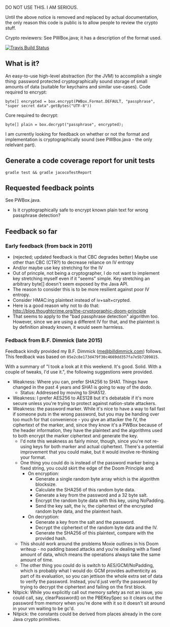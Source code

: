 DO NOT USE THIS. I AM SERIOUS.

Until the above notice is removed and replaced by actual
documentation, the only reason this code is public is to allow people
to review the crypto stuff.

Crypto reviewers: See PWBox.java; it has a description of the format used.

[![Travis Build Status](https://travis-ci.org/scode/pwbox.svg?branch=master)](https://travis-ci.org/scode/pwbox)

## What is it?

An easy-to-use high-level abstraction (for the JVM) to accomplish a
single thing: password protected cryptographically sound storage of
small amounts of data (suitable for keychains and similar
use-cases). Code required to encrypt:

    byte[] encrypted = box.encrypt(PWBox.Format.DEFAULT, "passphrase", "super secret data".getBytes("UTF-8"))

Core required to decrypt:

    byte[] plain = box.decrypt("passphrase", encrypted);

I am currently looking for feedback on whether or not the format and
implementation is cryptographically sound (see PWBox.java - the only
relelvant part).

## Generate a code coverage report for unit tests

    gradle test && gradle jacocoTestReport

## Requested feedback points

See PWBox.java.

* Is it cryptographically safe to encrypt known plain text for wrong passphrase detection?

## Feedback so far

### Early feedback (from back in 2011)

* (rejected; updated feedback is that CBC degrades better) Maybe use other than CBC (CTR?) to decrease reliance on IV entropy
* And/or maybe use key stretching for the IV
 * Out of princple, not being a cryptographer, I do not want to implement key stretching myself even if it "seems" simple. Key stretching an arbitrary byte[] doesn't seem exposed by the Java API.
 * The reason to consider this is to be more resilient against poor IV entropy.
* Consider HMAC:ing plaintext instead of iv+salt+crypted.
 * Here is a good reason why not to do that: http://blog.thoughtcrime.org/the-cryptographic-doom-principle
 * That seems to apply to the "bad passphrase detection" algorithm too. However, since we are using a different IV for that, and the plaintext is by definition already known, it would seem harmless.

### Fedback from B.F. Dimmick (late 2015)

Feedback kindly provided my B.F. Dimmick (me@billdimmick.com)
follows. This feedback was based on
`05e2c8e173d479f30c4669dd357fa7e5b7209815`.

With a summary of "I took a look at it this weekend. It's
good. Solid. With a couple of tweaks, I'd use it.", the following
suggestions were provided.

* Weakness: Where you can, prefer SHA256 to SHA1. Things have changed
  in the past 4 years and SHA1 is going to way of the dodo.
  * Status: Addressed by moving to SHA512.
* Weakness: I prefer AES256 to AES128 but it's debatable if it's more
  secure unless you're trying to protect against nation-state
  attackers.
* Weakness: the password marker. While it's nice to have a way to fail
  fast if someone puts in the wrong password, but you may be handing
  over too much for that convenience - you give an attacker the IV,
  the ciphertext of the marker, and, since they know it's a PWBox
  because of the header information, they have the plaintext and the
  algorithms used to both encrypt the marker ciphertext and generate
  the key.
  * I'd note this weakness as fairly minor, though, since you're not
    re-using keys for both marker and actual ciphertext. There's a
    potential improvement that you could make, but it would involve
    re-thinking your format.
  * One thing you could do is instead of the password marker being a
    fixed string, you could skirt the edge of the Doom Principle and:
    * On encryption:
      * Generate a single random byte array which is the algorithm blocksize.
      * Calculate the SHA256 of this random byte data.
      * Generate a key from the password and a 32 byte salt.
      * Encrypt the random byte data with this key, using NoPadding.
      * Send the key salt, the iv, the ciphertext of the encrypted random byte data, and the plaintext hash.
    * On decryption:
      * Generate a key from the salt and the password.
      * Decrypt the ciphertext of the random byte data and the IV.
      * Generate the SHA256 of this plaintext, compare with the provided hash.
  * This should work around the problems Moxie outlines in his Doom
    writeup - no padding based attacks and you're dealing with a fixed
    amount of data, which means the operations always take the same
    amount of time.
  * The other thing you could do is switch to AES/GCM/NoPadding, which
    is probably what I would do: GCM provides authenticity as part of
    its evaluation, so you can jettison the whole extra set of data to
    verify the password. Instead, you'd just verify the password by
    trying to decrypt the ciphertext and failing on the first block.
* Nitpick: While you explicitly call out memory safety as not an
  issue, you could call, say, clearPassword() on the PBEKeySpec so it
  clears out the password from memory when you're done with it so it
  doesn't sit around in your vm waiting to be gc'd.
* Nitpick: the constants could be derived from places already in the
  core Java crypto primitives.
